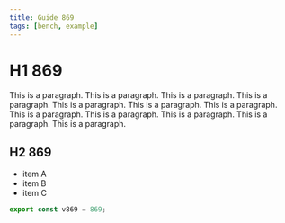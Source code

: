 ```yaml
---
title: Guide 869
tags: [bench, example]
---
```


# H1 869

This is a paragraph. This is a paragraph. This is a paragraph. This is a paragraph. This is a paragraph. This is a paragraph. This is a paragraph. This is a paragraph. This is a paragraph. This is a paragraph. This is a paragraph. This is a paragraph. 

## H2 869

- item A
- item B
- item C

```ts
export const v869 = 869;
```